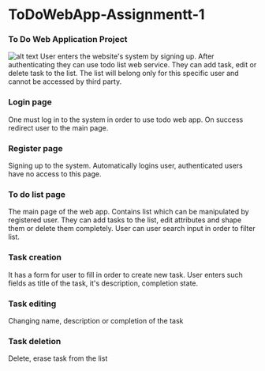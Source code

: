 # ToDoWebApp-Assignmentt-1
### To Do Web Application Project
![alt text](https://media.discordapp.net/attachments/505788042884415488/933835226675818567/unknown.png?width=1886&height=1227)
User enters the website's system by signing up.
After authenticating they can use todo list web service.
They can add task, edit or delete task to the list.
The list will belong only for this specific user and cannot be accessed by third party.


### Login page 
One must log in to the system in order to use todo web app. On success redirect user to the main page.

### Register page
Signing up to the system. Automatically logins user, authenticated users have no access to this page.

### To do list page
The main page of the web app. Contains list which can be manipulated by registered user. They can add tasks to the list, edit attributes and shape them or delete them completely. User can user search input in order to filter list. 

### Task creation 
It has a form for user to fill in order to create new task. User enters such fields as title of the task, it's description, completion state.

### Task editing
Changing name, description or completion of the task

### Task deletion
Delete, erase task from the list




